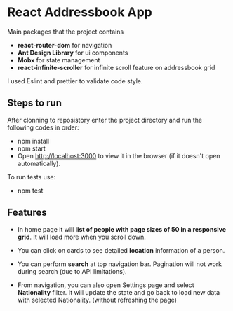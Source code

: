 
# React Addressbook App

  

Main packages that the project contains

* **react-router-dom** for navigation
* **Ant Design Library** for ui components
* **Mobx** for state management
* **react-infinite-scroller** for infinite scroll feature on addressbook grid

I used Eslint and prettier to validate code style.

## Steps to run

  After clonning to reposistory enter the project directory and run the following codes in order:
  * npm install
  * npm start
  * Open [http://localhost:3000](http://localhost:3000) to view it in the browser (if it doesn't open automatically).

To run tests use:
  * npm test
 
 ## Features

* In home page it will **list of people with page sizes of 50 in a responsive grid**. It will load more when you scroll down.

* You can click on cards to see detailed **location** information of a person.

* You can perform **search** at top navigation bar. Pagination will not work during search (due to API limitations).

* From navigation, you can also open Settings page and select **Nationality** filter. It will update the state and go back to load new data with selected Nationality. (without refreshing the page)